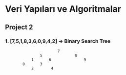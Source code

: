 # Veri Yapıları ve Algoritmalar

## Project 2

### 1. [7,5,1,8,3,6,0,9,4,2] -> Binary Search Tree

                            7
                    5               8
                1       6               9
            0       3
                2        4
